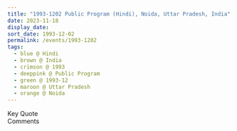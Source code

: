 ```yaml
---
title: "1993-1202 Public Program (Hindi), Noida, Uttar Pradesh, India"
date: 2023-11-18
display_date: 
sort_date: 1993-12-02
permalink: /events/1993-1202
tags:
  - blue @ Hindi
  - brown @ India
  - crimson @ 1993
  - deeppink @ Public Program
  - green @ 1993-12
  - maroon @ Uttar Pradesh
  - orange @ Noida
---
```


<wave-list>
  <list-title color="green" width="75">Key Quote</list-title>
  <list-item color="BlanchedAlmond"  width="200"></list-item>
  <list-item color="Lavender"></list-item>
  <list-item color="BlanchedAlmond"></list-item>
</wave-list>

<br>

<wave-list>
  <list-title color="green" width="75">Comments</list-title>
  <list-item color="BlanchedAlmond"  width="200"></list-item>
  <list-item color="Lavender"></list-item>
  <list-item color="BlanchedAlmond"></list-item>
</wave-list>